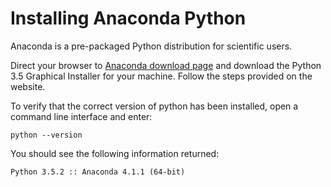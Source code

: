 # Installing Anaconda Python

Anaconda is a pre-packaged Python distribution for scientific users.

Direct your browser to [Anaconda download page](https://www.continuum.io/downloads) and download the Python 3.5 Graphical Installer for your machine.
Follow the steps provided on the website.

To verify that the correct version of python has been installed, open a command line interface and enter:

    python --version

You should see the following information returned:

    Python 3.5.2 :: Anaconda 4.1.1 (64-bit)
